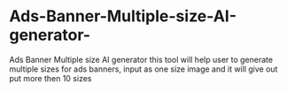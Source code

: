 # Ads-Banner-Multiple-size-AI-generator-
Ads Banner Multiple size AI generator this tool will help user to generate multiple sizes for ads banners, input as one size image and it will give out put more then 10 sizes
